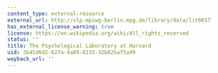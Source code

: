 ```yaml
---
content_type: external-resource
external_url: http://vlp.mpiwg-berlin.mpg.de/library/data/lit6657
has_external_license_warning: true
license: https://en.wikipedia.org/wiki/All_rights_reserved
status: ''
title: The Psychological Laboratory at Harvard
uid: 3b45d6d2-627a-4a89-8233-32b82baf5a99
wayback_url: ''
---
```

